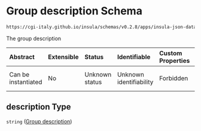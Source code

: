 # Group description Schema

```txt
https://cgi-italy.github.io/insula/schemas/v0.2.8/apps/insula-json-datasets-group.schema.json#/properties/description
```

The group description

| Abstract            | Extensible | Status         | Identifiable            | Custom Properties | Additional Properties | Access Restrictions | Defined In                                                                                                             |
| :------------------ | :--------- | :------------- | :---------------------- | :---------------- | :-------------------- | :------------------ | :--------------------------------------------------------------------------------------------------------------------- |
| Can be instantiated | No         | Unknown status | Unknown identifiability | Forbidden         | Allowed               | none                | [insula-json-datasets-group.schema.json\*](schemas/apps/insula-json-datasets-group.schema.json) |

## description Type

`string` ([Group description](insula-json-datasets-group-properties-group-description.md))
